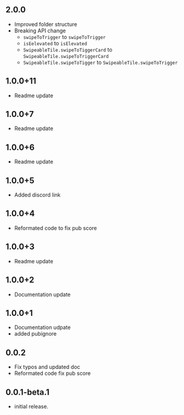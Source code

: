 ## 2.0.0
- Improved folder structure
- Breaking API change 
    - `swipeToTrigger` to `swipeToTrigger`
    - `isEelevated` to `isElevated`
    - `SwipeableTile.swipeToTiggerCard` to `SwipeableTile.swipeToTriggerCard`
    - `SwipeableTile.swipeToTigger` to `SwipeableTile.swipeToTrigger`
## 1.0.0+11
- Readme update
## 1.0.0+7
- Readme update
## 1.0.0+6
- Readme update
## 1.0.0+5
- Added discord link
## 1.0.0+4
- Reformated code to fix pub score
## 1.0.0+3
- Readme update
## 1.0.0+2
- Documentation update
## 1.0.0+1
- Documentation udpate
- added pubignore
## 0.0.2
 - Fix typos and updated doc
 - Reformated code fix pub score

## 0.0.1-beta.1
 - initial release.